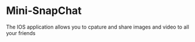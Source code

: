 # Mini-SnapChat
The IOS application allows you to cpature and share images and video to all your friends
